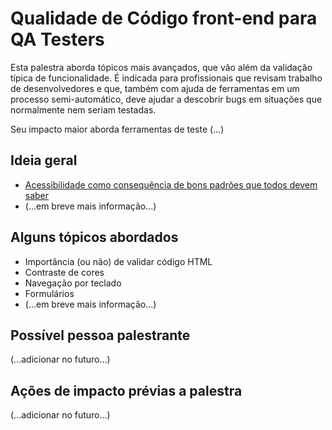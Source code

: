 # Qualidade de Código front-end para QA Testers

Esta palestra aborda tópicos mais avançados, que vão além da validação típica
de funcionalidade. É indicada para profissionais que revisam trabalho de
desenvolvedores e que, também com ajuda de ferramentas em um processo
semi-automático, deve ajudar a descobrir bugs em situações que normalmente nem
seriam testadas.

Seu impacto maior aborda ferramentas de teste (...)

## Ideia geral
- [Acessibilidade como consequência de bons padrões que todos devem saber](etc/code-qa-vs-a11y.md)
- (...em breve mais informação...)

## Alguns tópicos abordados
- Importância (ou não) de validar código HTML
- Contraste de cores
- Navegação por teclado
- Formulários
- (...em breve mais informação...)

## Possível pessoa palestrante

(...adicionar no futuro...)

## Ações de impacto prévias a palestra

(...adicionar no futuro...)